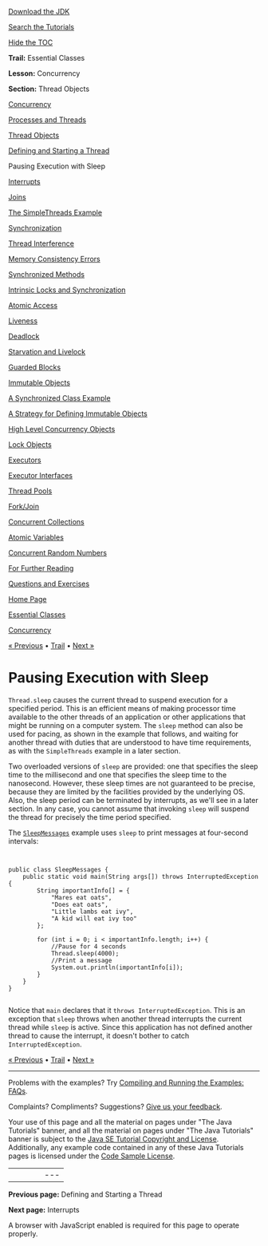 [Download
the JDK](http://java.sun.com/javase/6/download.jsp)
  
[Search the
Tutorials](../../search.html)
  
[Hide the TOC](javascript:toggleLeft())

**Trail:** Essential Classes
  
**Lesson:** Concurrency
  
**Section:** Thread Objects

[Concurrency](index.html)

[Processes and Threads](procthread.html)

[Thread Objects](threads.html)

[Defining and Starting a Thread](runthread.html)

Pausing Execution with Sleep

[Interrupts](interrupt.html)

[Joins](join.html)

[The SimpleThreads Example](simple.html)

[Synchronization](sync.html)

[Thread Interference](interfere.html)

[Memory Consistency Errors](memconsist.html)

[Synchronized Methods](syncmeth.html)

[Intrinsic Locks and Synchronization](locksync.html)

[Atomic Access](atomic.html)

[Liveness](liveness.html)

[Deadlock](deadlock.html)

[Starvation and Livelock](starvelive.html)

[Guarded Blocks](guardmeth.html)

[Immutable Objects](immutable.html)

[A Synchronized Class Example](syncrgb.html)

[A Strategy for Defining Immutable Objects](imstrat.html)

[High Level Concurrency Objects](highlevel.html)

[Lock Objects](newlocks.html)

[Executors](executors.html)

[Executor Interfaces](exinter.html)

[Thread Pools](pools.html)

[Fork/Join](forkjoin.html)

[Concurrent Collections](collections.html)

[Atomic Variables](atomicvars.html)

[Concurrent Random Numbers](threadlocalrandom.html)

[For Further Reading](further.html)

[Questions and Exercises](QandE/questions.html)

[Home Page](../../index.html)
>
[Essential Classes](../index.html)
>
[Concurrency](index.html)

[« Previous](runthread.html) • [Trail](../TOC.html) • [Next »](interrupt.html)

# Pausing Execution with Sleep

`Thread.sleep` causes the current thread to suspend
execution for a specified period. This is an efficient means of
making processor time available to the other threads of an application
or other applications that might be running on a computer system. The
`sleep` method can also be used for pacing, as shown in the
example that follows, and waiting for another thread with duties that are
understood to have time requirements, as with the
`SimpleThreads` example in a later section.

Two overloaded versions of `sleep` are provided: one
that specifies the sleep time to the millisecond and one that
specifies the sleep time to the nanosecond. However, these sleep times
are not guaranteed to be precise, because they are limited by the
facilities provided by the underlying OS. Also, the sleep period can
be terminated by interrupts, as we'll see in a later section.
In any case, you cannot assume that invoking `sleep` will
suspend the thread for precisely the time period specified.

The
[`SleepMessages`](examples/SleepMessages.java)
example uses `sleep` to print messages at four-second
intervals:

```


public class SleepMessages {
    public static void main(String args[]) throws InterruptedException {
        String importantInfo[] = {
            "Mares eat oats",
            "Does eat oats",
            "Little lambs eat ivy",
            "A kid will eat ivy too"
        };

        for (int i = 0; i < importantInfo.length; i++) {
            //Pause for 4 seconds
            Thread.sleep(4000);
            //Print a message
            System.out.println(importantInfo[i]);
        }
    }
}


```

Notice that `main` declares that it `throws
InterruptedException`. This is an exception that
`sleep` throws when another thread interrupts the current
thread while `sleep` is active. Since this application has
not defined another thread to cause the interrupt, it doesn't bother
to catch `InterruptedException`.

[« Previous](runthread.html)
•
[Trail](../TOC.html)
•
[Next »](interrupt.html)

---

Problems with the examples? Try [Compiling and Running
the Examples: FAQs](../../information/run-examples.html).
  
Complaints? Compliments? Suggestions? [Give
us your feedback](http://download.oracle.com/javase/feedback.html).

Your use of this page and all the material on pages under "The Java Tutorials" banner,
and all the material on pages under "The Java Tutorials" banner is subject to the [Java SE Tutorial Copyright
and License](../../information/license.html).
Additionally, any example code contained in any of these Java
Tutorials pages is licensed under the
[Code
Sample License](http://developers.sun.com/license/berkeley_license.html).

|  |  |  |  |  |
| --- | --- | --- | --- | --- |
| |  |  | | --- | --- | | duke image | Oracle logo | | [About Oracle](http://www.oracle.com/us/corporate/index.html) | [Oracle Technology Network](http://www.oracle.com/technology/index.html) | [Terms of Service](https://www.samplecode.oracle.com/servlets/CompulsoryClickThrough?type=TermsOfService) | Copyright © 1995, 2011 Oracle and/or its affiliates. All rights reserved. |

**Previous page:** Defining and Starting a Thread
  
**Next page:** Interrupts




A browser with JavaScript enabled is required for this page to operate properly.